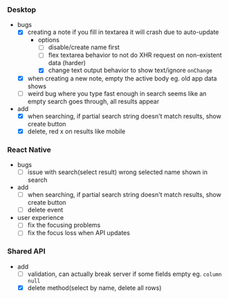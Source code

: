### Desktop
- bugs
    - [x] creating a note if you fill in textarea it will crash due to auto-update
        - options
            - [ ] disable/create name first
            - [ ] flex textarea behavior to not do XHR request on non-existent data (harder)
            - [x] change text output behavior to show text/ignore `onChange`
    - [x] when creating a new note, empty the active body eg. old app data shows
    - [ ] weird bug where you type fast enough in search seems like an empty search goes through, all results appear
- add
    - [x] when searching, if partial search string doesn't match results, show create button
    - [x] delete, red x on results like mobile

### React Native
- bugs
    - [ ] issue with search(select result) wrong selected name shown in search
- add
    - [ ] when searching, if partial search string doesn't match results, show create button
    - [ ] delete event
- user experience
    - [ ] fix the focusing problems
    - [ ] fix the focus loss when API updates

### Shared API
- add
    - [ ] validation, can actually break server if some fields empty eg. `column null`
    - [x] delete method(select by name, delete all rows)